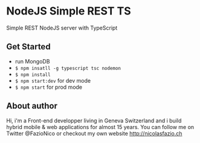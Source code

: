 <!--
@Author: Nicolas Fazio <webmaster-fazio>
@Date:   09-04-2017
@Email:  contact@nicolasfazio.ch
@Last modified by:   webmaster-fazio
@Last modified time: 09-04-2017
-->

# NodeJS Simple REST TS
Simple REST NodeJS server with TypeScript

## Get Started
- run MongoDB
- `$ npm insatll -g typescript tsc nodemon`
- `$ npm install`
- `$ npm start:dev` for dev mode
- `$ npm start` for prod mode

## About author
Hi, i'm a Front-end developper living in Geneva Switzerland and i build hybrid mobile & web applications for almost 15 years. You can follow me on Twitter @FazioNico or checkout my own website http://nicolasfazio.ch
